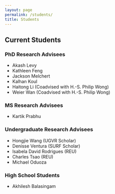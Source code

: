 ```yaml
---
layout: page
permalink: /students/
title: Students
---
```


## Current Students

### PhD Research Advisees
- Akash Levy
- Kathleen Feng
- Jackson Melchert
- Kalhan Koul
- Haitong Li (Coadvised with H.-S. Philip Wong)
- Weier Wan (Coadvised with H.-S. Philip Wong)

### MS Research Advisees
- Kartik Prabhu

### Undergraduate Research Advisees
- Hongjie Wang (UGVR Scholar)
- Denisse Ventura (SURF Scholar)
- Isabela David Rodrigues (REU)
- Charles Tsao (REU)
- Michael Oduoza

### High School Students
- Akhilesh Balasingam
